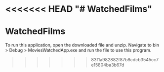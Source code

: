 <<<<<<< HEAD
"# WatchedFilms" 
=======
# WatchedFilms
To run this application, open the downloaded file and unzip. 
Navigate to bin > Debug > MoviesWatchedApp.exe and run the file to use this program.
>>>>>>> 83f1a982882f87b8cdcb3545cc7e15804ba3b67d
